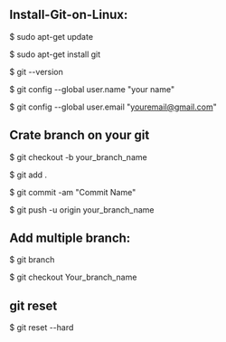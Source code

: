 ## Install-Git-on-Linux:

$ sudo apt-get update

$ sudo apt-get install git

$ git --version

$ git config --global user.name "your name"

$ git config --global user.email "youremail@gmail.com"


## Crate branch on your git

$ git checkout -b your_branch_name

$ git add .

$ git commit -am "Commit Name"

$ git push -u origin your_branch_name

## Add multiple branch:

$ git branch

$ git checkout Your_branch_name

## git reset 

$ git reset --hard




